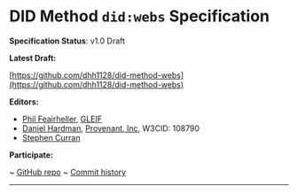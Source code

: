 DID Method `did:webs` Specification
==================

**Specification Status**: v1.0 Draft

**Latest Draft:**

[https://github.com/dhh1128/did-method-webs](https://github.com/dhh1128/did-method-webs)

**Editors:**

- [Phil Feairheller](https://github.com/pfeairheller), [GLEIF](https://gleif.org)
- [Daniel Hardman](https://www.linkedin.com/in/danielhardman/), [Provenant, Inc](https://provenant.net), W3CID: 108790
- [Stephen Curran](https://github.com/swcurran)

<!-- -->

**Participate:**

~ [GitHub repo](https://github.com/dhh1128/did-method-webs)
~ [Commit history](https://github.com/dhh1128/did-method-webs/commits/main)

------------------------------------
